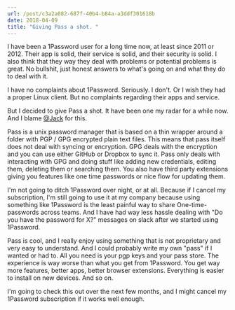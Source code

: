 ```yaml
---
url: /post/c3a2a082-687f-40b4-b84a-a3ddf301618b
date: 2018-04-09
title: "Giving Pass a shot. "
---
```




I have been a 1Password user for a long time now, at least since 2011 or 2012. Their app is solid, their service is solid, and their security is solid. I also think that they way they deal with problems or potential problems is great. No bullshit, just honest answers to what's going on and what they do to deal with it. 



I have no complaints about 1Password. Seriously. I don't. Or I wish they had a proper Linux client. But no complaints regarding their apps and service. 



But I decided to give Pass a shot. It have been one my radar for a while now. And I blame [@Jack](https://micro.blog/jack) for this.



Pass is a unix password manager that is based on a thin wrapper around a folder with PGP / GPG encrypted plain text files. This means that pass itself does not deal with syncing or encryption. GPG deals with the encryption and you can use either GitHub or Dropbox to sync it. Pass only deals with interacting with GPG and doing stuff like adding new credentials, editing them, deleting them or searching them. You also have third party extensions giving you features like one time passwords or nice flow for updating them. 



I'm not going to ditch 1Password over night, or at all. Because if I cancel my subscription, I'm still going to use it at my company because using something like 1Password is the least painful way to share One-time-passwords across teams. And I have had way less hassle dealing with "Do you have the password for X?" messages on slack after we started using 1Password. 



Pass is cool, and I really enjoy using something that is not proprietary and very easy to understand. And I could probably write my own "pass" if I wanted or had to. All you need is your pgp keys and your pass store. The experience is way worse than what you get from 1Password. You get way more features, better apps, better browser extensions. Everything is easier to install on new devices. And so on. 



I'm going to check this out over the next few months, and I might cancel my 1Password subscription if it works well enough. 




